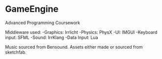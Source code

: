 # GameEngine
Advanced Programming Coursework

Middleware used:
-Graphics: Irrlicht
-Physics: PhysX
-UI: IMGUI
-Keyboard input: SFML
-Sound: IrrKlang
-Data Input: Lua

Music sourced from Bensound.
Assets either made or sourced from sketchfab.
